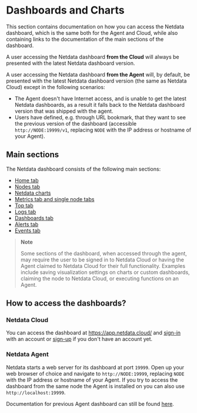 # Dashboards and Charts

This section contains documentation on how you can access the Netdata dashboard, which is the same both for the Agent and Cloud, while also containing links to the documentation of the main sections of the dashboard.

A user accessing the Netdata dashboard **from the Cloud** will always be presented with the latest Netdata dashboard version.

A user accessing the Netdata dashboard **from the Agent** will, by default, be presented with the latest Netdata dashboard version (the same as Netdata Cloud) except in the following scenarios:

- The Agent doesn't have Internet access, and is unable to get the latest Netdata dashboards, as a result it falls back to the Netdata dashboard version that was shipped with the agent.
- Users have defined, e.g. through URL bookmark, that they want to see the previous version of the dashboard (accessible `http://NODE:19999/v1`, replacing `NODE` with the IP address or hostname of your Agent).

## Main sections

The Netdata dashboard consists of the following main sections:

- [Home tab](https://github.com/netdata/netdata/blob/master/docs/dashboard/home-tab.md)
- [Nodes tab](https://github.com/netdata/netdata/blob/master/docs/dashboard/nodes-tab.md)
- [Netdata charts](https://github.com/netdata/netdata/blob/master/docs/dashboard/netdata-charts.md)
- [Metrics tab and single node tabs](https://github.com/netdata/netdata/blob/master/docs/dashboard/metrics-tab-and-single-node-tabs.md)
- [Top tab](https://github.com/netdata/netdata/blob/master/docs/cloud/runtime-troubleshooting-with-functions.md)
- [Logs tab](https://github.com/netdata/netdata/blob/master/docs/dashboard/logs-tab.md)
- [Dashboards tab](https://github.com/netdata/netdata/blob/master/docs/dashboard/dashboards-tab.md)
- [Alerts tab](https://github.com/netdata/netdata/blob/master/docs/monitor/view-active-alerts.md)
- [Events tab](https://github.com/netdata/netdata/blob/master/docs/cloud/insights/events-feed.md)

> **Note**
>
> Some sections of the dashboard, when accessed through the agent,  may require the user to be signed in to Netdata Cloud or having the Agent claimed to Netdata Cloud for their full functionality. Examples include saving visualization settings on charts or custom dashboards, claiming the node to Netdata Cloud, or executing functions on an Agent.

## How to access the dashboards?

### Netdata Cloud

You can access the dashboard at <https://app.netdata.cloud/> and [sign-in](https://github.com/netdata/netdata/blob/master/docs/cloud/manage/sign-in.md) with an account or [sign-up](https://github.com/netdata/netdata/blob/master/docs/cloud/manage/sign-in.md#dont-have-a-netdata-cloud-account-yet) if you don't have an account yet.

### Netdata Agent

Netdata starts a web server for its dashboard at port `19999`. Open up your web browser of choice and
navigate to `http://NODE:19999`, replacing `NODE` with the IP address or hostname of your Agent. If you try to access the dashboard from the same node the Agent is installed on you can also use `http://localhost:19999`.

Documentation for previous Agent dashboard can still be found [here](https://github.com/netdata/netdata/blob/master/src/web/gui/README.md).

